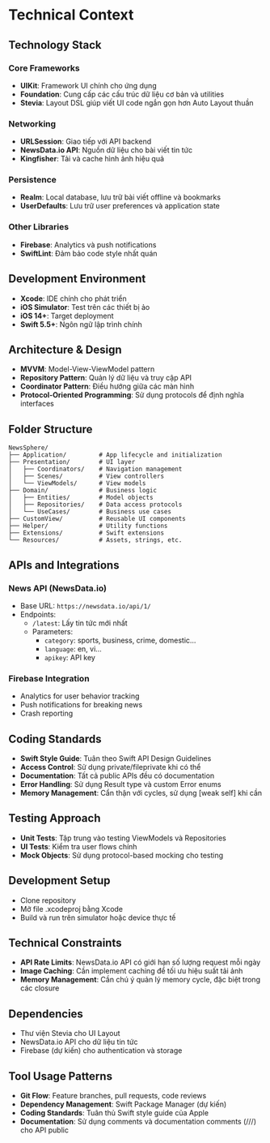 # Technical Context

## Technology Stack

### Core Frameworks
- **UIKit**: Framework UI chính cho ứng dụng
- **Foundation**: Cung cấp các cấu trúc dữ liệu cơ bản và utilities
- **Stevia**: Layout DSL giúp viết UI code ngắn gọn hơn Auto Layout thuần

### Networking
- **URLSession**: Giao tiếp với API backend 
- **NewsData.io API**: Nguồn dữ liệu cho bài viết tin tức
- **Kingfisher**: Tải và cache hình ảnh hiệu quả

### Persistence
- **Realm**: Local database, lưu trữ bài viết offline và bookmarks
- **UserDefaults**: Lưu trữ user preferences và application state

### Other Libraries
- **Firebase**: Analytics và push notifications 
- **SwiftLint**: Đảm bảo code style nhất quán

## Development Environment

- **Xcode**: IDE chính cho phát triển
- **iOS Simulator**: Test trên các thiết bị ảo
- **iOS 14+**: Target deployment
- **Swift 5.5+**: Ngôn ngữ lập trình chính

## Architecture & Design

- **MVVM**: Model-View-ViewModel pattern 
- **Repository Pattern**: Quản lý dữ liệu và truy cập API
- **Coordinator Pattern**: Điều hướng giữa các màn hình
- **Protocol-Oriented Programming**: Sử dụng protocols để định nghĩa interfaces

## Folder Structure

```
NewsSphere/
├── Application/         # App lifecycle and initialization
├── Presentation/        # UI layer
│   ├── Coordinators/    # Navigation management
│   ├── Scenes/          # View controllers
│   └── ViewModels/      # View models
├── Domain/              # Business logic
│   ├── Entities/        # Model objects
│   ├── Repositories/    # Data access protocols
│   └── UseCases/        # Business use cases
├── CustomView/          # Reusable UI components
├── Helper/              # Utility functions
├── Extensions/          # Swift extensions
└── Resources/           # Assets, strings, etc.
```

## APIs and Integrations

### News API (NewsData.io)
- Base URL: `https://newsdata.io/api/1/`
- Endpoints:
  - `/latest`: Lấy tin tức mới nhất
  - Parameters:
    - `category`: sports, business, crime, domestic...
    - `language`: en, vi...
    - `apikey`: API key

### Firebase Integration
- Analytics for user behavior tracking
- Push notifications for breaking news
- Crash reporting

## Coding Standards

- **Swift Style Guide**: Tuân theo Swift API Design Guidelines
- **Access Control**: Sử dụng private/fileprivate khi có thể
- **Documentation**: Tất cả public APIs đều có documentation
- **Error Handling**: Sử dụng Result type và custom Error enums
- **Memory Management**: Cẩn thận với cycles, sử dụng [weak self] khi cần

## Testing Approach

- **Unit Tests**: Tập trung vào testing ViewModels và Repositories
- **UI Tests**: Kiểm tra user flows chính
- **Mock Objects**: Sử dụng protocol-based mocking cho testing

## Development Setup
- Clone repository
- Mở file .xcodeproj bằng Xcode
- Build và run trên simulator hoặc device thực tế

## Technical Constraints
- **API Rate Limits**: NewsData.io API có giới hạn số lượng request mỗi ngày
- **Image Caching**: Cần implement caching để tối ưu hiệu suất tải ảnh
- **Memory Management**: Cần chú ý quản lý memory cycle, đặc biệt trong các closure

## Dependencies
- Thư viện Stevia cho UI Layout
- NewsData.io API cho dữ liệu tin tức
- Firebase (dự kiến) cho authentication và storage

## Tool Usage Patterns
- **Git Flow**: Feature branches, pull requests, code reviews
- **Dependency Management**: Swift Package Manager (dự kiến)
- **Coding Standards**: Tuân thủ Swift style guide của Apple
- **Documentation**: Sử dụng comments và documentation comments (///) cho API public 